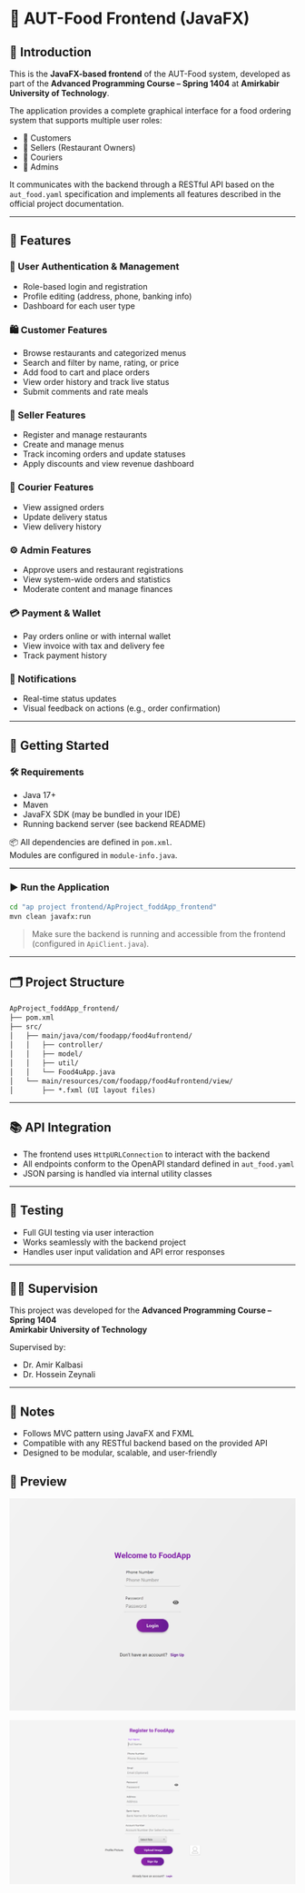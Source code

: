 # 🎨 AUT-Food Frontend (JavaFX)

## 📌 Introduction

This is the **JavaFX-based frontend** of the AUT-Food system, developed as part of the **Advanced Programming Course – Spring 1404** at **Amirkabir University of Technology**.

The application provides a complete graphical interface for a food ordering system that supports multiple user roles:

- 🛒 Customers
- 🏪 Sellers (Restaurant Owners)
- 🚚 Couriers
- 🔧 Admins

It communicates with the backend through a RESTful API based on the `aut_food.yaml` specification and implements all features described in the official project documentation.

---

## 🧩 Features

### 🔐 User Authentication & Management
- Role-based login and registration
- Profile editing (address, phone, banking info)
- Dashboard for each user type

### 🛍️ Customer Features
- Browse restaurants and categorized menus
- Search and filter by name, rating, or price
- Add food to cart and place orders
- View order history and track live status
- Submit comments and rate meals

### 🏪 Seller Features
- Register and manage restaurants
- Create and manage menus
- Track incoming orders and update statuses
- Apply discounts and view revenue dashboard

### 🚚 Courier Features
- View assigned orders
- Update delivery status
- View delivery history

### ⚙️ Admin Features
- Approve users and restaurant registrations
- View system-wide orders and statistics
- Moderate content and manage finances

### 💳 Payment & Wallet
- Pay orders online or with internal wallet
- View invoice with tax and delivery fee
- Track payment history

### 📲 Notifications
- Real-time status updates
- Visual feedback on actions (e.g., order confirmation)

---

## 🚀 Getting Started

### 🛠️ Requirements

- Java 17+
- Maven
- JavaFX SDK (may be bundled in your IDE)
- Running backend server (see backend README)

📦 All dependencies are defined in `pom.xml`.  
Modules are configured in `module-info.java`.

---

### ▶️ Run the Application

```bash
cd "ap project frontend/ApProject_foddApp_frontend"
mvn clean javafx:run
```

> Make sure the backend is running and accessible from the frontend (configured in `ApiClient.java`).

---

## 🗂️ Project Structure

```
ApProject_foddApp_frontend/
├── pom.xml
├── src/
│   ├── main/java/com/foodapp/food4ufrontend/
│   │   ├── controller/
│   │   ├── model/
│   │   ├── util/
│   │   └── Food4uApp.java
│   └── main/resources/com/foodapp/food4ufrontend/view/
│       ├── *.fxml (UI layout files)
```

---

## 📚 API Integration

- The frontend uses `HttpURLConnection` to interact with the backend
- All endpoints conform to the OpenAPI standard defined in `aut_food.yaml`
- JSON parsing is handled via internal utility classes

---

## 🧪 Testing

- Full GUI testing via user interaction
- Works seamlessly with the backend project
- Handles user input validation and API error responses

---

## 👨‍🏫 Supervision

This project was developed for the **Advanced Programming Course – Spring 1404**  
**Amirkabir University of Technology**

Supervised by:
- Dr. Amir Kalbasi  
- Dr. Hossein Zeynali

---

## 📣 Notes

- Follows MVC pattern using JavaFX and FXML
- Compatible with any RESTful backend based on the provided API
- Designed to be modular, scalable, and user-friendly

## 📸 Preview
![Login Screenshot](./src/main/resources/com/foodapp/food4ufrontend/images/LoginScreen.png)



![Sing Up Screenshot](./src/main/resources/com/foodapp/food4ufrontend/images/signUpScreen.png)

